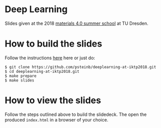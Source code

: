 # Deep Learning

Slides given at the 2018 [materials 4.0 summer school](http://dcms.tu-dresden.de/project/dcms-materials-4-0-summer-school-2018/) at TU Dresden.

# How to build the slides

Follow the instructions [here](https://asciidoctor.org/docs/asciidoctor-revealjs/) here or just do:

``` shell
$ git clone https://github.com/psteinb/deeplearning-at-iktp2018.git
$ cd deeplearning-at-iktp2018.git
$ make prepare
$ make slides
```
# How to view the slides

Follow the steps outlined above to build the slidedeck. The open the produced `index.html` in a browser of your choice.

